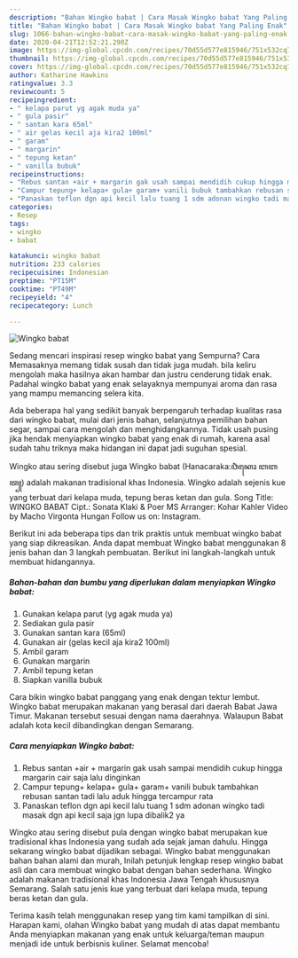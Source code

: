 ```yaml
---
description: "Bahan Wingko babat | Cara Masak Wingko babat Yang Paling Enak"
title: "Bahan Wingko babat | Cara Masak Wingko babat Yang Paling Enak"
slug: 1066-bahan-wingko-babat-cara-masak-wingko-babat-yang-paling-enak
date: 2020-04-21T12:52:21.290Z
image: https://img-global.cpcdn.com/recipes/70d55d577e815946/751x532cq70/wingko-babat-foto-resep-utama.jpg
thumbnail: https://img-global.cpcdn.com/recipes/70d55d577e815946/751x532cq70/wingko-babat-foto-resep-utama.jpg
cover: https://img-global.cpcdn.com/recipes/70d55d577e815946/751x532cq70/wingko-babat-foto-resep-utama.jpg
author: Katharine Hawkins
ratingvalue: 3.3
reviewcount: 5
recipeingredient:
- " kelapa parut yg agak muda ya"
- " gula pasir"
- " santan kara 65ml"
- " air gelas kecil aja kira2 100ml"
- " garam"
- " margarin"
- " tepung ketan"
- " vanilla bubuk"
recipeinstructions:
- "Rebus santan +air + margarin gak usah sampai mendidih cukup hingga margarin cair saja lalu dinginkan"
- "Campur tepung+ kelapa+ gula+ garam+ vanili bubuk tambahkan rebusan santan tadi lalu aduk hingga tercampur rata"
- "Panaskan teflon dgn api kecil lalu tuang 1 sdm adonan wingko tadi masak dgn api kecil saja jgn lupa dibalik2 ya"
categories:
- Resep
tags:
- wingko
- babat

katakunci: wingko babat 
nutrition: 233 calories
recipecuisine: Indonesian
preptime: "PT15M"
cooktime: "PT49M"
recipeyield: "4"
recipecategory: Lunch

---
```



![Wingko babat](https://img-global.cpcdn.com/recipes/70d55d577e815946/751x532cq70/wingko-babat-foto-resep-utama.jpg)

Sedang mencari inspirasi resep wingko babat yang Sempurna? Cara Memasaknya memang tidak susah dan tidak juga mudah. bila keliru mengolah maka hasilnya akan hambar dan justru cenderung tidak enak. Padahal wingko babat yang enak selayaknya mempunyai aroma dan rasa yang mampu memancing selera kita.

Ada beberapa hal yang sedikit banyak berpengaruh terhadap kualitas rasa dari wingko babat, mulai dari jenis bahan, selanjutnya pemilihan bahan segar, sampai cara mengolah dan menghidangkannya. Tidak usah pusing jika hendak menyiapkan wingko babat yang enak di rumah, karena asal sudah tahu triknya maka hidangan ini dapat jadi suguhan spesial.

Wingko atau sering disebut juga Wingko babat (Hanacaraka:ꦮꦶꦁꦏꦺꦴ ꦧꦧꦠ꧀) adalah makanan tradisional khas Indonesia. Wingko adalah sejenis kue yang terbuat dari kelapa muda, tepung beras ketan dan gula. Song Title: WINGKO BABAT Cipt.: Sonata Klaki &amp; Poer MS Arranger: Kohar Kahler Video by Macho Virgonta Hungan Follow us on: Instagram.


Berikut ini ada beberapa tips dan trik praktis untuk membuat wingko babat yang siap dikreasikan. Anda dapat membuat Wingko babat menggunakan 8 jenis bahan dan 3 langkah pembuatan. Berikut ini langkah-langkah untuk membuat hidangannya.

<!--inarticleads1-->

##### Bahan-bahan dan bumbu yang diperlukan dalam menyiapkan Wingko babat:

1. Gunakan  kelapa parut (yg agak muda ya)
1. Sediakan  gula pasir
1. Gunakan  santan kara (65ml)
1. Gunakan  air (gelas kecil aja kira2 100ml)
1. Ambil  garam
1. Gunakan  margarin
1. Ambil  tepung ketan
1. Siapkan  vanilla bubuk


Cara bikin wingko babat panggang yang enak dengan tektur lembut. Wingko babat merupakan makanan yang berasal dari daerah Babat Jawa Timur. Makanan tersebut sesuai dengan nama daerahnya. Walaupun Babat adalah kota kecil dibandingkan dengan Semarang. 

<!--inarticleads2-->

##### Cara menyiapkan Wingko babat:

1. Rebus santan +air + margarin gak usah sampai mendidih cukup hingga margarin cair saja lalu dinginkan
1. Campur tepung+ kelapa+ gula+ garam+ vanili bubuk tambahkan rebusan santan tadi lalu aduk hingga tercampur rata
1. Panaskan teflon dgn api kecil lalu tuang 1 sdm adonan wingko tadi masak dgn api kecil saja jgn lupa dibalik2 ya


Wingko atau sering disebut pula dengan wingko babat merupakan kue tradisional khas Indonesia yang sudah ada sejak jaman dahulu. Hingga sekarang wingko babat dijadikan sebagai. Wingko babat menggunakan bahan bahan alami dan murah, Inilah petunjuk lengkap resep wingko babat asli dan cara membuat wingko babat dengan bahan sederhana. Wingko adalah makanan tradisional khas Indonesia Jawa Tengah khususnya Semarang. Salah satu jenis kue yang terbuat dari kelapa muda, tepung beras ketan dan gula. 

Terima kasih telah menggunakan resep yang tim kami tampilkan di sini. Harapan kami, olahan Wingko babat yang mudah di atas dapat membantu Anda menyiapkan makanan yang enak untuk keluarga/teman maupun menjadi ide untuk berbisnis kuliner. Selamat mencoba!
